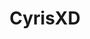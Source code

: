 ---
title: CyrisXD
github: https://github.com/CyrisXD
mode: dark
transition: 3s
archetype:
  - Little Bit of Everything
---